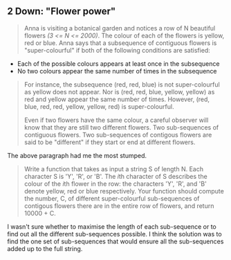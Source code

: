 ## 2 Down: "Flower power"

>Anna is visiting a botanical garden and notices a row of N beautiful flowers <i>(3 <= N <= 2000)</i>. The colour of each of the flowers is yellow, red or blue. Anna says that a subsequence of contiguous flowers is "super-colourful" if both of the following conditions are satisfied:
- Each of the possible colours appears at least once in the subsequence
- No two colours appear the same number of times in the subsequence
>
>For instance, the subsequence (red, red, blue) is not super-colourful as yellow does not appear. Nor is (red, red, blue, yellow, yellow) as red and yellow appear the same number of times. However, (red, blue, red, red, yellow, yellow, red) is super-colourful.
>
>Even if two flowers have the same colour, a careful observer will know that they are still two different flowers. Two sub-sequences of contiguous flowers. Two sub-sequences of contigous flowers are said to be "different" if they start or end at different flowers.

The above paragraph had me the most stumped.

>Write a function that takes as input a string S of length N. Each character S is 'Y', 'R', or 'B'. The <i>i</i>th character of S describes the colour of the <i>i</i>th flower in the row: the characters 'Y', 'R', and 'B' denote yellow, red or blue respectively. Your function should compute the number, C, of different super-colourful sub-sequences of contigous flowers there are in the entire row of flowers, and return 10000 + C.

I wasn't sure whether to maximise the length of each sub-sequence or to find out all the different sub-sequences possible. I think the solution was to find the one set of sub-sequences that would ensure all the sub-sequences added up to the full string.
